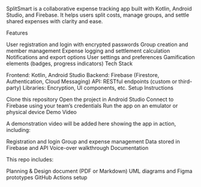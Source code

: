 SplitSmart is a collaborative expense tracking app built with Kotlin, Android Studio, and Firebase. It helps users split costs, manage groups, and settle shared expenses with clarity and ease.

Features

User registration and login with encrypted passwords
Group creation and member management
Expense logging and settlement calculation
Notifications and export options
User settings and preferences
Gamification elements (badges, progress indicators)
Tech Stack

Frontend: Kotlin, Android Studio
Backend: Firebase (Firestore, Authentication, Cloud Messaging)
API: RESTful endpoints (custom or third-party)
Libraries: Encryption, UI components, etc.
Setup Instructions

Clone this repository
Open the project in Android Studio
Connect to Firebase using your team’s credentials
Run the app on an emulator or physical device
Demo Video

A demonstration video will be added here showing the app in action, including:

Registration and login
Group and expense management
Data stored in Firebase and API
Voice-over walkthrough
Documentation

This repo includes:

Planning & Design document (PDF or Markdown)
UML diagrams and Figma prototypes
GitHub Actions setup
